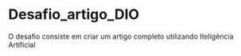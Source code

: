 # Desafio_artigo_DIO
 O desafio consiste em criar um artigo completo utilizando Iteligência Artificial
